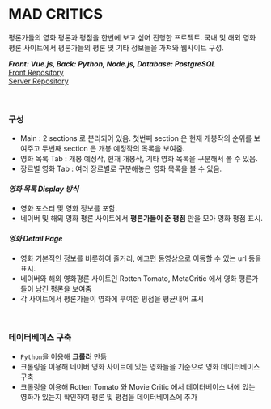 # MAD CRITICS

평론가들의 영화 평론과 평점을 한번에 보고 싶어 진행한 프로젝트. 국내 및 해외 영화 평론 사이트에서 평론가들의 평론 및 기타 정보들을 가져와 웹사이트 구성.

<b><i>Front: Vue.js, Back: Python, Node.js, Database: PostgreSQL</i></b>
<br>
[Front Repository](https://github.com/jiwonny/movie-critics-front)
<br>
[Server Repository](https://github.com/jiwonny/movie-critics-server)

<br>

### 구성
- Main : 2 sections 로 분리되어 있음. 첫번째 section 은 현재 개봉작의 순위를 보여주고 두번째 section 은 개봉 예정작의 목록을 보여줌.
- 영화 목록 Tab : 개봉 예정작, 현재 개봉작, 기타 영화 목록을 구분해서 볼 수 있음. 
- 장르별 영화 Tab : 여러 장르별로 구분해놓은 영화 목록을 볼 수 있음.

#### <i>영화 목록 Display 방식</i>
- 영화 포스터 및 영화 정보를 포함.
- 네이버 및 해외 영화 평론 사이트에서 <b>평론가들이 준 평점</b> 만을 모아 영화 평점 표시.

#### <i>영화 Detail Page</i>
- 영화 기본적인 정보를 비롯하여 줄거리, 예고편 동영상으로 이동할 수 있는 url 등을 표시.
- 네이버와 해외 영화평론 사이트인 Rotten Tomato, MetaCritic 에서 영화 평론가들이 남긴 평론을 보여줌
- 각 사이트에서 평론가들이 영화에 부여한 평점을 평균내어 표시

<br>

### 데이터베이스 구축
- `Python`을 이용해 <b>크롤러</b> 만듦
- 크롤링을 이용해 네이버 영화 사이트에 있는 영화들을 기준으로 영화 데이터베이스 구축
- 크롤링을 이용해 Rotten Tomato 와 Movie Critic 에서 데이터베이스 내에 있는 영화가 있는지 확인하여 평론 및 평점을 데이터베이스에 추가

<br>

